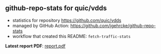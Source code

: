 ## github-repo-stats for quic/vdds

- statistics for repository https://github.com/quic/vdds
- managed by GitHub Action: https://github.com/jgehrcke/github-repo-stats
- workflow that created this README: `fetch-traffic-stats`

**Latest report PDF**: [report.pdf](https://github.com/njjetha/System-Design/raw/github-repo-stats/quic/vdds/latest-report/report.pdf)

